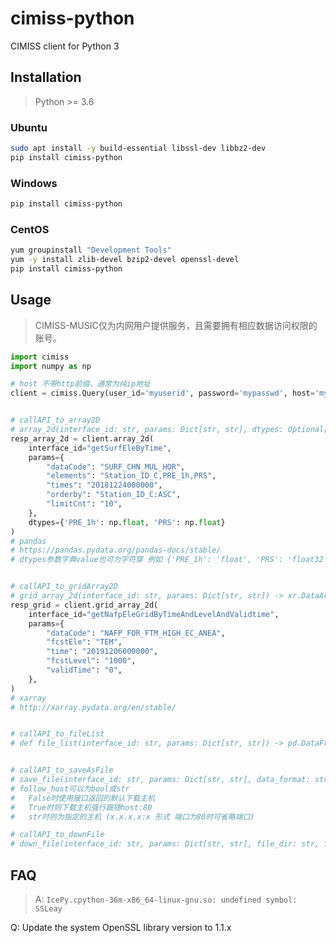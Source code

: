# cimiss-python
 CIMISS client for Python 3

## Installation

> Python >= 3.6

### Ubuntu

```bash
sudo apt install -y build-essential libssl-dev libbz2-dev
pip install cimiss-python
```

### Windows

```bash
pip install cimiss-python
```

### CentOS


```bash
yum groupinstall "Development Tools"
yum -y install zlib-devel bzip2-devel openssl-devel
pip install cimiss-python
```

## Usage

> CIMISS-MUSIC仅为内网用户提供服务，且需要拥有相应数据访问权限的账号。

```python
import cimiss
import numpy as np

# host 不带http前缀，通常为纯ip地址
client = cimiss.Query(user_id='myuserid', password='mypasswd', host='myhost')


# callAPI_to_array2D
# array_2d(interface_id: str, params: Dict[str, str], dtypes: Optional[Dict[str, Union[str, np.dtype]]]) -> pd.DataFrame
resp_array_2d = client.array_2d(
    interface_id="getSurfEleByTime",
    params={
        "dataCode": "SURF_CHN_MUL_HOR",
        "elements": "Station_ID_C,PRE_1h,PRS",
        "times": "20181224000000",
        "orderby": "Station_ID_C:ASC",
        "limitCnt": "10",
    },
    dtypes={'PRE_1h': np.float, 'PRS': np.float}
)
# pandas
# https://pandas.pydata.org/pandas-docs/stable/
# dtypes参数字典value也可为字符穿 例如 {'PRE_1h': 'float', 'PRS': 'float32'}


# callAPI_to_gridArray2D
# grid_array_2d(interface_id: str, params: Dict[str, str]) -> xr.DataArray
resp_grid = client.grid_array_2d(
    interface_id="getNafpEleGridByTimeAndLevelAndValidtime",
    params={
        "dataCode": "NAFP_FOR_FTM_HIGH_EC_ANEA",
        "fcstEle": "TEM",
        "time": "20191206000000",
        "fcstLevel": "1000",
        "validTime": "0",
    },
)
# xarray
# http://xarray.pydata.org/en/stable/


# callAPI_to_fileList
# def file_list(interface_id: str, params: Dict[str, str]) -> pd.DataFrame


# callAPI_to_saveAsFile
# save_file(interface_id: str, params: Dict[str, str], data_format: str, file_name: str, follow_host: Union[bool, str] = False) -> str
# follow_host可以为bool或str
#   False时使用接口返回的默认下载主机
#   True时则下载主机强行跟随host:80
#   str时则为指定的主机 (x.x.x.x:x 形式 端口为80时可省略端口)

# callAPI_to_downFile
# down_file(interface_id: str, params: Dict[str, str], file_dir: str, follow_host: Union[bool, str] = False) -> List[str]#

```

## FAQ

> A: `IcePy.cpython-36m-x86_64-linux-gnu.so: undefined symbol: SSLeay`

Q: Update the system OpenSSL library version to 1.1.x
